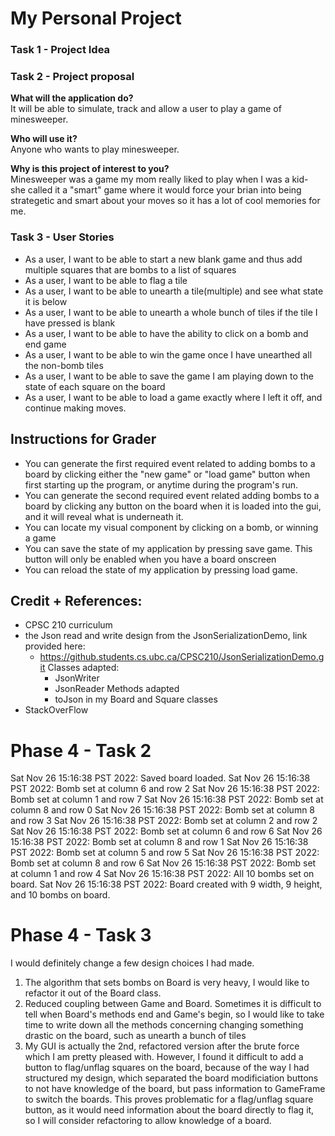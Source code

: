 # My Personal Project

### **Task 1** - Project Idea

### **Task 2** - Project proposal
**What will the application do?** <br>
It will be able to simulate, track and allow a user to play a game of minesweeper. 

**Who will use it?** <br>
Anyone who wants to play minesweeper.
 
**Why is this project of interest to you?** <br>
Minesweeper was a game my mom really liked to play when I was a kid- she called it a "smart" game where it would force 
your brian into being strategetic and smart about your moves so it has a lot of cool memories for me.


### **Task 3** - User Stories

- As a user, I want to be able to start a new blank game and thus add multiple squares that are bombs to a 
  list of squares
- As a user, I want to be able to flag a tile
- As a user, I want to be able to unearth a tile(multiple) and see what state it is below
- As a user, I want to be able to unearth a whole bunch of tiles if the tile I have pressed is blank
- As a user, I want to be able to have the ability to click on a bomb and end game
- As a user, I want to be able to win the game once I have unearthed all the non-bomb tiles
- As a user, I want to be able to save the game I am playing down to the state of each square on the board 
- As a user, I want to be able to load a game exactly where I left it off, and continue making moves.


## Instructions for Grader

- You can generate the first required event related to adding bombs to a board by clicking either the "new game"
or "load game" button when first starting up the program, or anytime during the program's run.
- You can generate the second required event related adding bombs to a board by clicking any button on the board when 
it is loaded into the gui, and it will reveal what is underneath it.
- You can locate my visual component by clicking on a bomb, or winning a game
- You can save the state of my application by pressing save game. This button will only be enabled when you have a
board onscreen
- You can reload the state of my application by pressing load game.

## Credit + References:
- CPSC 210 curriculum
- the Json read and write design from the JsonSerializationDemo, link provided here: 
  - https://github.students.cs.ubc.ca/CPSC210/JsonSerializationDemo.git
   Classes adapted: 
    - JsonWriter
    - JsonReader
   Methods adapted
    - toJson in my Board and Square classes
- StackOverFlow

# Phase 4 - Task 2
Sat Nov 26 15:16:38 PST 2022: Saved board loaded.
Sat Nov 26 15:16:38 PST 2022: Bomb set at column 6 and row 2
Sat Nov 26 15:16:38 PST 2022: Bomb set at column 1 and row 7
Sat Nov 26 15:16:38 PST 2022: Bomb set at column 8 and row 0
Sat Nov 26 15:16:38 PST 2022: Bomb set at column 8 and row 3
Sat Nov 26 15:16:38 PST 2022: Bomb set at column 2 and row 2
Sat Nov 26 15:16:38 PST 2022: Bomb set at column 6 and row 6
Sat Nov 26 15:16:38 PST 2022: Bomb set at column 8 and row 1
Sat Nov 26 15:16:38 PST 2022: Bomb set at column 5 and row 5
Sat Nov 26 15:16:38 PST 2022: Bomb set at column 8 and row 6
Sat Nov 26 15:16:38 PST 2022: Bomb set at column 1 and row 4
Sat Nov 26 15:16:38 PST 2022: All 10 bombs set on board.
Sat Nov 26 15:16:38 PST 2022: Board created with 9 width, 9 height, and 10 bombs on board.

# Phase 4 - Task 3
I would definitely change a few design choices I had made.

1. The algorithm that sets bombs on Board is very heavy, I would like to refactor it out of the Board class.
2. Reduced coupling between Game and Board. Sometimes it is difficult to tell when Board's methods end and Game's 
begin, so I would like to take time to write down all the methods concerning changing something drastic on the board, 
such as unearth a bunch of tiles
3. My GUI is actually the 2nd, refactored version after the brute force which I am pretty pleased with. However, I
found it difficult to add a button to flag/unflag squares on the board, because of the way I had structured my 
design, which separated the board modificiation buttons to not have knowledge of the board, but pass information to 
GameFrame to switch the boards. This proves problematic for a flag/unflag square button, as it would need information 
about the board directly to flag it, so I will consider refactoring to allow knowledge of a board.
